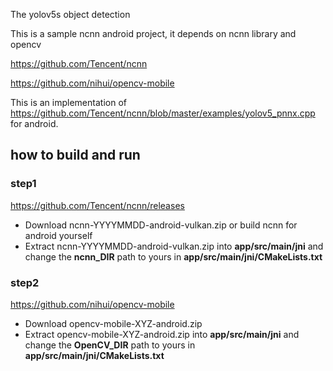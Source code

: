 The yolov5s object detection

This is a sample ncnn android project, it depends on ncnn library and opencv

https://github.com/Tencent/ncnn

https://github.com/nihui/opencv-mobile

This is an implementation of https://github.com/Tencent/ncnn/blob/master/examples/yolov5_pnnx.cpp 
for android. 

## how to build and run
### step1
https://github.com/Tencent/ncnn/releases

* Download ncnn-YYYYMMDD-android-vulkan.zip or build ncnn for android yourself
* Extract ncnn-YYYYMMDD-android-vulkan.zip into **app/src/main/jni** and change the **ncnn_DIR** path to yours in **app/src/main/jni/CMakeLists.txt**

### step2
https://github.com/nihui/opencv-mobile

* Download opencv-mobile-XYZ-android.zip
* Extract opencv-mobile-XYZ-android.zip into **app/src/main/jni** and change the **OpenCV_DIR** path to yours in **app/src/main/jni/CMakeLists.txt**

